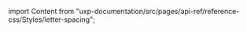 
import Content from "uxp-documentation/src/pages/api-ref/reference-css/Styles/letter-spacing";

<Content query="product=xd"/>
